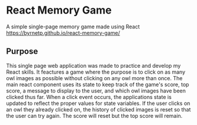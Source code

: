 # React Memory Game

A simple single-page memory game made using React
https://byrnetp.github.io/react-memory-game/

## Purpose

This single page web application was made to practice and develop my React skills. It feactures a game where the purpose is to click on as many owl images as possible without clicking on any owl more than once. The main react component uses its state to keep track of the game's score, top score, a message to display to the user, and which owl images have been clicked thus far. When a click event occurs, the applications state is updated to reflect the proper values for state variables. If the user clicks on an owl they already clicked on, the history of clicked images is reset so that the user can try again. The score will reset but the top score will remain. 